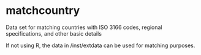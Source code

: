 # matchcountry
Data set for matching countries with ISO 3166 codes, regional specifications, and other basic details

If not using R, the data in /inst/extdata can be used for matching purposes.
